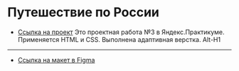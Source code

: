 # Путешествие по России
* [Ссылка на проект](https://artyomtrus.github.io/russian-travel/index.html)
Это проектная работа №3 в Яндекс.Практикуме.
Применяется HTML и CSS. Выполнена адаптивная верстка.
Alt-H1
-------------------------------------------

* [Ссылка на макет в Figma](https://www.figma.com/file/5S2WSbEFL6awjVWJ0NWL8Q/Sprint-3_-Russia-_-desktop-mobile?node-id=28503%3A0)

